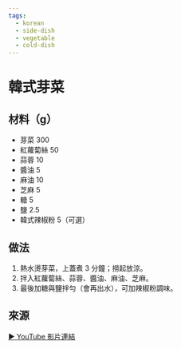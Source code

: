 ```yaml
---
tags:
  - korean
  - side-dish
  - vegetable
  - cold-dish
---
```


# 韓式芽菜

## 材料（g）
- 芽菜 300
- 紅蘿蔔絲 50
- 蒜蓉 10
- 醬油 5
- 麻油 10
- 芝麻 5
- 糖 5
- 鹽 2.5
- 韓式辣椒粉 5（可選）

## 做法
1. 熱水燙芽菜，上蓋煮 3 分鐘；撈起放涼。
2. 拌入紅蘿蔔絲、蒜蓉、醬油、麻油、芝麻。
3. 最後加糖與鹽拌勻（會再出水），可加辣椒粉調味。

## 來源
[▶ YouTube 影片連結](https://www.youtube.com/watch?v=0hkdGLeIJ8E)
